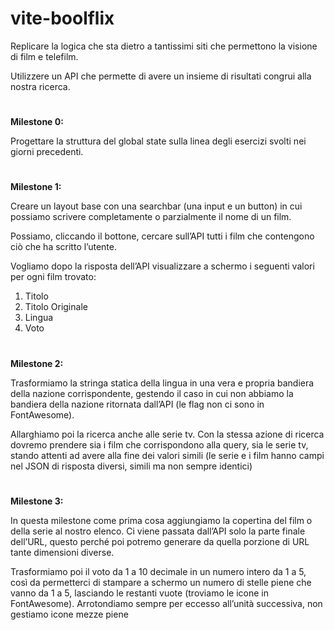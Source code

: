 # vite-boolflix

Replicare la logica che sta dietro a tantissimi siti che permettono la visione di film e telefilm.

Utilizzere un API che permette di avere un insieme di risultati congrui alla nostra ricerca.

#

**Milestone 0:**

Progettare la struttura del global state sulla linea degli esercizi svolti nei giorni precedenti.

#

**Milestone 1:**

Creare un layout base con una searchbar (una input e un button) in cui possiamo scrivere completamente o parzialmente il nome di un film. 

Possiamo, cliccando il  bottone, cercare sull’API tutti i film che contengono ciò che ha scritto l’utente.

Vogliamo dopo la risposta dell’API visualizzare a schermo i seguenti valori per ogni film trovato: 

1. Titolo
2. Titolo Originale
3. Lingua
4. Voto

#

**Milestone 2:**

Trasformiamo la stringa statica della lingua in una vera e propria bandiera della nazione corrispondente, gestendo il caso in cui non abbiamo la bandiera della nazione ritornata dall’API (le flag non ci sono in FontAwesome).

Allarghiamo poi la ricerca anche alle serie tv. Con la stessa azione di ricerca dovremo prendere sia i film che corrispondono alla query, sia le serie tv, stando attenti ad avere alla fine dei valori simili (le serie e i film hanno campi nel JSON di risposta diversi, simili ma non sempre identici)

#

**Milestone 3:**

In questa milestone come prima cosa aggiungiamo la copertina del film o della serie al nostro elenco. Ci viene passata dall’API solo la parte finale dell’URL, questo perché poi potremo generare da quella porzione di URL tante dimensioni diverse.

Trasformiamo poi il voto da 1 a 10 decimale in un numero intero da 1 a 5, così da permetterci di stampare a schermo un numero di stelle piene che vanno da 1 a 5, lasciando le restanti vuote (troviamo le icone in FontAwesome).
Arrotondiamo sempre per eccesso all’unità successiva, non gestiamo icone mezze piene




